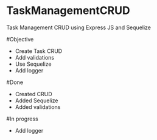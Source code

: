 # TaskManagementCRUD

Task Management CRUD using Express JS and Sequelize

#Objective

- Create Task CRUD
- Add validations
- Use Sequelize
- Add logger

#Done

- Created CRUD
- Added Sequelize
- Added validations

#In progress

- Add logger
